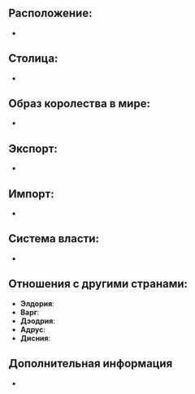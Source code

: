 ## Расположение:

- 

## Столица:    

-

## Образ королества в мире:

-

## Экспорт:

-
## Импорт:

-

## Система власти:

-

## Отношения с другими странами:
- **Элдория**: 
- **Варг**:
- **Дэодрия**: 
- **Адрус**:
- **Дисния**:

## Дополнительная информация

-
